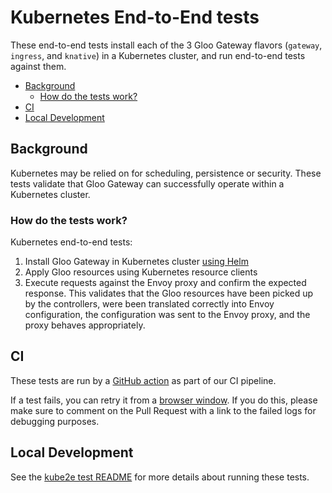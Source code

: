 # Kubernetes End-to-End tests
These end-to-end tests install each of the 3 Gloo Gateway flavors (`gateway`, `ingress`, and `knative`) in a Kubernetes cluster, and run
end-to-end tests against them.

- [Background](#background)
  - [How do the tests work?](#how-do-the-tests-work)
- [CI](#ci)
- [Local Development](#local-development)

## Background
Kubernetes may be relied on for scheduling, persistence or security. These tests validate that Gloo Gateway can successfully operate within a Kubernetes cluster.

### How do the tests work?
Kubernetes end-to-end tests:
1. Install Gloo Gateway in Kubernetes cluster [using Helm](https://github.com/solo-io/gloo/blob/1f457f4ef5f32aedabc58ef164aeea92acbf481e/test/kube2e/gateway/gateway_suite_test.go#L84)
1. Apply Gloo resources using Kubernetes resource clients
1. Execute requests against the Envoy proxy and confirm the expected response. This validates that the Gloo resources have been picked up by the controllers, were been translated correctly into Envoy configuration, the configuration was sent to the Envoy proxy, and the proxy behaves appropriately.

## CI
These tests are run by a [GitHub action](/.github/workflows/regression-tests.yaml) as part of our CI pipeline.

If a test fails, you can retry it from a [browser window](https://docs.github.com/en/actions/managing-workflow-runs/re-running-workflows-and-jobs#reviewing-previous-workflow-runs). If you do this, please make sure to comment on the Pull Request with a link to the failed logs for debugging purposes.

## Local Development
See the [kube2e test README](/test/kube2e/README.md) for more details about running these tests.